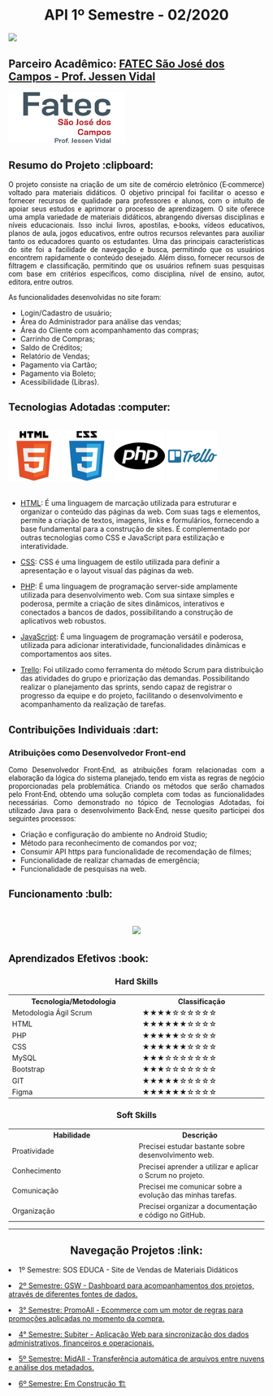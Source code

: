 <html>
<body>
 <h1 align="center"> API 1º Semestre - 02/2020</h1>
<a href="https://github.com/Grupo-1-2020-PI-FATEC-ADS/SOS-EDUCA"><img src="https://img.shields.io/badge/GitHub-Repositório Projeto-181717?style=for-the-badge&logo=github"></a>
 
 <h2> Parceiro Acadêmico: <a href="https://fatecsjc-prd.azurewebsites.net/">FATEC São José dos Campos - Prof. Jessen Vidal</a></h2>
 
<img src="https://github.com/BryanRibeiro/Portfolio-Projetos/blob/main/images/fatecsjc_400x192.png" height="100" width="230"/>
  
  <h2 style="font-family:roboto;"> Resumo do Projeto :clipboard:</h2>
  
  <p align="justify" style="font-family:roboto;"> O projeto consiste na criação de um site de comércio eletrônico (E-commerce) voltado para materiais didáticos. O objetivo principal foi facilitar o acesso e fornecer recursos de qualidade para professores e alunos, com o intuito de apoiar seus estudos e aprimorar o processo de aprendizagem. O site oferece uma ampla variedade de materiais didáticos, abrangendo diversas disciplinas e níveis educacionais. Isso inclui livros, apostilas, e-books, vídeos educativos, planos de aula, jogos educativos, entre outros recursos relevantes para auxiliar tanto os educadores quanto os estudantes.
Uma das principais características do site foi a facilidade de navegação e busca, permitindo que os usuários encontrem rapidamente o conteúdo desejado. Além disso, fornecer recursos de filtragem e classificação, permitindo que os usuários refinem suas pesquisas com base em critérios específicos, como disciplina, nível de ensino, autor, editora, entre outros.
   
  <p align="justify" style="font-family:roboto;"> As funcionalidades desenvolvidas no site foram: 
 </p>
  <ul>
<li>Login/Cadastro de usuário;</li>
<li>Área do Administrador para análise das vendas;</li>
<li>Área do Cliente com acompanhamento das compras;</li>
<li>Carrinho de Compras;</li>
<li>Saldo de Créditos;</li>
<li>Relatório de Vendas;</li>
<li>Pagamento via Cartão;</li>
<li>Pagamento via Boleto;</li>
<li>Acessibilidade (Libras).</li>
  </ul>
 </p>
 
 <h2 style="font-family:roboto;"> Tecnologias Adotadas :computer:</h2>
 
 <div style="display: inline_block"><br> 
  <img src="https://raw.githubusercontent.com/devicons/devicon/1119b9f84c0290e0f0b38982099a2bd027a48bf1/icons/html5/html5-original-wordmark.svg" width="100"    height="100" />
 <img src="https://raw.githubusercontent.com/devicons/devicon/1119b9f84c0290e0f0b38982099a2bd027a48bf1/icons/css3/css3-original-wordmark.svg" width="100" height="100" />
 <img src="https://raw.githubusercontent.com/devicons/devicon/1119b9f84c0290e0f0b38982099a2bd027a48bf1/icons/php/php-plain.svg" width="100" height="100" />
 <img src="https://raw.githubusercontent.com/devicons/devicon/1119b9f84c0290e0f0b38982099a2bd027a48bf1/icons/trello/trello-plain-wordmark.svg" width="100" height="100" />
</div>
 
<br>
 
  <ul>
  <li><a href="https://html.spec.whatwg.org/multipage/">HTML</a>: É uma linguagem de marcação utilizada para estruturar e organizar o conteúdo das páginas da web. Com suas tags e elementos, permite a criação de textos, imagens, links e formulários, fornecendo a base fundamental para a construção de sites. É complementado por outras tecnologias como CSS e JavaScript para estilização e interatividade.</p></li>
  </li>
   <li><a href="https://www.w3.org/Style/CSS/Overview.en.html">CSS</a>: CSS é uma linguagem de estilo utilizada para definir a apresentação e o layout visual das páginas da web.</p></li>
  </li>
   <li><a href="https://www.php.net/">PHP</a>: É uma linguagem de programação server-side amplamente utilizada para desenvolvimento web. Com sua sintaxe simples e poderosa, permite a criação de sites dinâmicos, interativos e conectados a bancos de dados, possibilitando a construção de aplicativos web robustos.</p></li>
  </li>
   <li><a href="https://developer.mozilla.org/pt-BR/docs/Web/JavaScript">JavaScript</a>: É uma linguagem de programação versátil e poderosa, utilizada para adicionar interatividade, funcionalidades dinâmicas e comportamentos aos sites.</p></li>
  </li>
  <li><a href="https://trello.com/https://trello.com">Trello</a>: Foi utilizado como ferramenta do método Scrum para distribuição das atividades do grupo e priorização das demandas. Possibilitando realizar o planejamento das sprints, sendo capaz de registrar o progresso da equipe e do projeto, facilitando o desenvolvimento e acompanhamento da realização de tarefas. </p></li>
  </li>

  </ul>
  
  <h2 style="font-family:roboto;"> Contribuições Individuais :dart:</h2>
  
  <h3> Atribuições como Desenvolvedor Front-end</h3>
  <p align="justify" style="font-family:roboto;"> Como Desenvolvedor Front-End, as atribuições foram relacionadas com a elaboração da lógica do sistema planejado, tendo em vista as regras de negócio proporcionadas pela problemática. Criando os métodos que serão chamados pelo Front-End, obtendo uma solução completa com todas as funcionalidades necessárias. Como demonstrado no tópico de Tecnologias Adotadas, foi utilizado Java para o desenvolvimento Back-End, nesse quesito participei dos seguintes processos: </p>
  
  <ul>
    <li>Criação e configuração do ambiente no Android Studio;</li> 
    <li>Método para reconhecimento de comandos por voz;</li> 
    <li>Consumir API https para funcionalidade de recomendação de filmes;</li>
    <li>Funcionalidade de realizar chamadas de emergência; </li>
    <li>Funcionalidade de pesquisas na web. </li>
  </ul>
  
  <h2 style="font-family:roboto;"> Funcionamento :bulb:</h2>

  <h1 align="center"> <img src = "https://github.com/Grupo-1-2020-PI-FATEC-ADS/SOS-EDUCA/blob/master/Imagens%20Geral/videosprint3.gif"/></h1>
 
  <h2 style="font-family:roboto;"> Aprendizados Efetivos :book:</h2>   
  <h3 align="center"> Hard Skills </h3>
  <table align="center">
    <tr>
      <th width="300px">Tecnologia/Metodologia</th>
      <th width="300px">Classificação</th>
    </tr>
    <tr>
      <td>Metodologia Ágil Scrum</td>
      <td>★★★★☆☆☆☆☆☆</td>
    </tr>
    <tr>
      <td>HTML</td>
      <td>★★★★★★☆☆☆☆</td>
    </tr>
    <tr>
      <td>PHP</td>
      <td>★★★★★☆☆☆☆☆</td>
    </tr>
   <tr>
      <td>CSS</td>
      <td>★★★★★★☆☆☆☆</td>
    </tr>
   <tr>
      <td>MySQL</td>
      <td>★★★☆☆☆☆☆☆☆</td>
    </tr>
   <tr>
      <td>Bootstrap</td>
      <td>★★★☆☆☆☆☆☆☆</td>
    </tr>
     <tr>
      <td>GIT</td>
      <td>★★★★★☆☆☆☆☆</td>
    </tr>
      <tr>
      <td>Figma</td>
      <td>★★★★★★☆☆☆☆</td>
    </tr>
  </table>
  
  <h3 align="center">Soft Skills</h3>
  <table align="center">
    <tr>
      <th width="300px">Habilidade</th>
      <th width="300px">Descrição</th>
    </tr>
    <tr>
      <td>Proatividade</td>
      <td>Precisei estudar bastante sobre desenvolvimento web.</td>
    </tr>
    <tr>
      <td>Conhecimento</td>
      <td>Precisei aprender a utilizar e aplicar o Scrum no projeto.</td>
    </tr>
    <tr>
      <td>Comunicação</td>
      <td>Precisei me comunicar sobre a evolução das minhas tarefas.</td>
    </tr>
    <tr>
      <td>Organização</td>
      <td>Precisei organizar a documentação e código no GitHub.</td>
    </tr>
  </table>
  
---

 <h2 align="center"> Navegação Projetos :link:</h2>
 
   <p align="justify" style="font-family:roboto;"><li> 1º Semestre: SOS EDUCA - Site de Vendas de Materiais Didáticos</li></p>
   <p align="justify" style="font-family:roboto;"><li><a href="https://github.com/BryanRibeiro/Portfolio-Projetos/blob/main/API_2.md">2º Semestre: GSW - Dashboard para acompanhamentos dos projetos, através de diferentes fontes de dados.</a></li></p>
   <p align="justify" style="font-family:roboto;"><li><a href="https://github.com/BryanRibeiro/Portfolio-Projetos/blob/main/API_3.md">3° Semestre: PromoAll - Ecommerce com um motor de regras para promoções aplicadas no momento da compra.</a></li></p>
   <p align="justify" style="font-family:roboto;"><li><a href="https://github.com/BryanRibeiro/Portfolio-Projetos/blob/main/API_4.md">4° Semestre: Subiter - Aplicação Web para sincronização dos dados administrativos, financeiros e operacionais.</a></li></p>
   <p align="justify" style="font-family:roboto;"><li><a href="https://github.com/BryanRibeiro/Portfolio-Projetos/blob/main/API_5.md">5º Semestre: MidAll - Transferência automática de arquivos entre nuvens e análise dos metadados.</a></li></p>
   <p align="justify" style="font-family:roboto;"><li><a href=""> 6º Semestre: Em Construção 🏗️</a></li></p>
  
</body>
</html>
